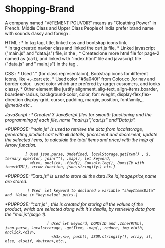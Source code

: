 # Shopping-Brand
A company named "VêTEMENT POUVOIR" means as "Cloathing Power" in French.
Middle Class and Upper Class People of India prefer brand name with sounds classy and foreign .

HTML :   * In <head> tag  <meta> tag, title, linked css and bootstrap icons link,  
         * In <body> tag  created navbar  class and linked the cart.js file,
         * Linked javascript ("main.js" and "data.js") file, in the <html>,
         * Created one more html file  for page-2  named  as (cart), and linked with "index.html" file and
           javascript file ("data.js" and " main.js") in the <html> tag .

CSS :    * Used "." (for class representaion), Bootstrap icons for different icons, like +,-,cart etc.
         * Used color "#6a040f" from Color.co ,for nav and border color. i used color which are prefered by target customers, and looks classy.
         * Other element like justify alignment, alig-text, align-items,boarder, boardeer-radius, background-color, color,
            font wieght, display-flex,flex-direction display-grid, cursor, padding, margin, position, fontfamily,<i>,<a>, @media etc..
         
JavaScript :    * Created 3 JavaScript files for smooth functioning and the programming of each file, name "main.js","cart.js" and"Data.js".

 *PURPOSE:  "main.js" is used to retrieve the data from localstorage, generating product cart with all details, (increment and decrement, 
              update the selected items, to calculate the total items and price) with the help of Arrow function.
                     
             [ Used json.parse, Undefined, localStorage.getItem() , $, ternary operator, join(""), .map(), let keyword,
               <div>, onclick, .find(), Console.log(), Doms(ID with innerHTMl), arrow function, json.stringify() etc.]
                       
 *PURPOSE:   "Data.js" is used to store all the data like id,image,price,name are stored.
                     
              [ Used  let keyword to declared a variable "shopItemsData" and  Value in "key:value" pairs.]
                          
 *PURPOSE:  "cart.js" , this  is created for storing all the values of the product, which are selected along with it's details,
             by retrieving data from the "mai.js"(page 1).
             
                       [ Used let keyword, DOMS(ID and .InnerHTML), json.parse, localstrorage, .getItem, .map(), reduce, img width, onclick,<div>,
                         <h3>,<a>, push(), JSON.stringify(), array, if, else, elseif, <button>,etc.]
